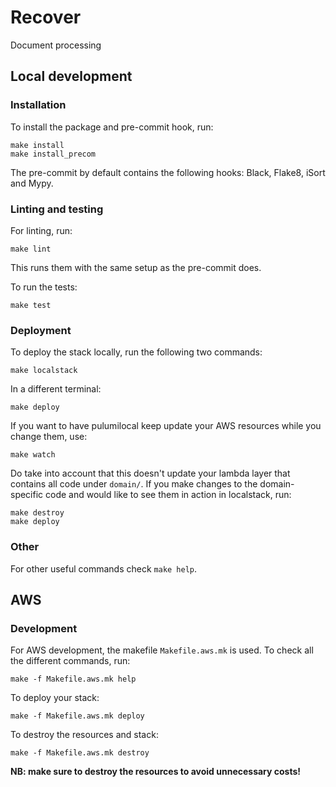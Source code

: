 # Recover
Document processing

## Local development 

### Installation
To install the package and pre-commit hook, run:
```commandline
make install
make install_precom
```
The pre-commit by default contains the following hooks: Black, Flake8, iSort and Mypy.

### Linting and testing
For linting, run:
```commandline
make lint
```
This runs them with the same setup as the pre-commit does.

To run the tests:
```
make test
```

### Deployment
To deploy the stack locally, run the following two commands:
```commandline
make localstack
```
In a different terminal:
```commandline
make deploy
```
If you want to have pulumilocal keep update your AWS resources while you change them, use:
```commandline
make watch
```
Do take into account that this doesn't update your lambda layer that contains all code under `domain/`. 
If you make changes to the domain-specific code and would like to see them in action in localstack, run:
```commandline
make destroy
make deploy
```

### Other
For other useful commands check `make help`.

## AWS
### Development
For AWS development, the makefile `Makefile.aws.mk` is used. To check all the different commands, run:
```commandline
make -f Makefile.aws.mk help
```
To deploy your stack:
```commandline
make -f Makefile.aws.mk deploy
```
To destroy the resources and stack:
```commandline
make -f Makefile.aws.mk destroy
```
**NB: make sure to destroy the resources to avoid unnecessary costs!**
